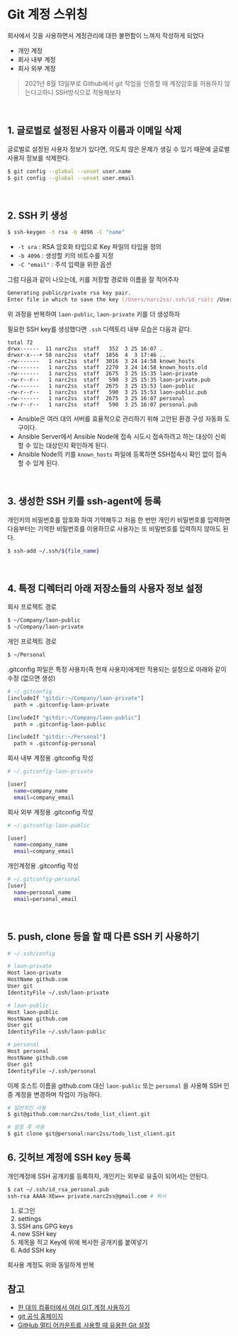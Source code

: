 # Git 계정 스위칭

회사에서 깃을 사용하면서 계정관리에 대한 불편함이 느껴저 작성하게 되었다

- 개인 계정
- 회사 내부 계정
- 회사 외부 계정

> 2021년 8월 13일부로 Github에서 git 작업을 인증할 때 계정암호를 허용하지 않는다고하니 SSH방식으로 적용해보자

<br />

## 1. 글로벌로 설정된 사용자 이름과 이메일 삭제

글로벌로 설정된 사용자 정보가 있다면, 의도치 않은 문제가 생길 수 있기 때문에 글로벌 사용자 정보를 삭제한다.

```zsh
$ git config --global --unset user.name
$ git config --global --unset user.email
```

<br />

## 2. SSH 키 생성

```zsh
$ ssh-keygen -t rsa -b 4096 -C "name"
```

- `-t sra` : RSA 암호화 타입으로 Key 파일의 타입을 정의
- `-b 4096` : 생성할 키의 비트수를 지정
- `-C "email"` : 주석 입력을 위한 옵션

그럼 다음과 같이 나오는데, 키를 저장할 경로와 이름을 잘 적어주자

```zsh
Generating public/private rsa key pair.
Enter file in which to save the key (/Users/narc2ss/.ssh/id_rsa): /User/narc2ss/.ssh/personal
```

위 과정을 반복하여 `laon-public`, `laon-private` 키를 더 생성하자

필요한 SSH key를 생성했다면 `.ssh` 디렉토리 내부 모습은 다음과 같다.

```
total 72
drwx------  11 narc2ss  staff   352  3 25 16:07 .
drwxr-x---+ 58 narc2ss  staff  1856  4  3 17:46 ..
-rw-------   1 narc2ss  staff  3016  3 24 14:58 known_hosts
-rw-------   1 narc2ss  staff  2270  3 24 14:58 known_hosts.old
-rw-------   1 narc2ss  staff  2675  3 25 15:35 laon-private
-rw-r--r--   1 narc2ss  staff   590  3 25 15:35 laon-private.pub
-rw-------   1 narc2ss  staff  2675  3 25 15:53 laon-public
-rw-r--r--   1 narc2ss  staff   590  3 25 15:53 laon-public.pub
-rw-------   1 narc2ss  staff  2675  3 25 16:07 personal
-rw-r--r--   1 narc2ss  staff   590  3 25 16:07 personal.pub

```

- Ansible은 여러 대의 서버를 효율적으로 관리하기 위해 고안된 환경 구성 자동화 도구이다.
- Ansible Server에서 Ansible Node에 접속 시도시 접속하려고 하는 대상이 신뢰할 수 있는 대상인지 확인하게 된다.
- Ansible Node의 키를 `known_hosts` 파일에 등록하면 SSH접속시 확인 없이 접속할 수 있게 된다.

<br />

## 3. 생성한 SSH 키를 ssh-agent에 등록

개인키의 비밀번호를 암호화 하여 기억해두고 처음 한 번만 개인키 비밀번호를 입력하면 다음부터는 기억한 비밀번호를 이용하므로 사용자는 또 비밀번호를 입력하지 않아도 된다.

```zsh
$ ssh-add ~/.ssh/${file_name}
```

<br />

## 4. 특정 디렉터리 아래 저장소들의 사용자 정보 설정

회사 프로젝트 경로

```zsh
$ ~/Company/laon-public
$ ~/Company/laon-private
```

개인 프로젝트 경로

```zsh
$ ~/Personal
```

.gitconfig 파일은 특정 사용자(즉 현재 사용자)에게만 적용되는 설정으로 아래와 같이 수정 (없으면 생성)

```zsh
# ~/.gitconfig
[includeIf "gitdir:~/Company/laon-private"]
  path = .gitconfig-laon-private

[includeIf "gitdir:~/Company/laon-public"]
  path = .gitconfig-laon-public

[includeIf "gitdir:~/Personal"]
  path = .gitconfig-personal
```

회사 내부 계정용 .gitconfig 작성

```zsh
# ~/.gitconfig-laon-private

[user]
  name=company_name
  email=company_email
```

회사 외부 계정용 .gitconfig 작성

```zsh
# ~/.gitconfig-laon-public

[user]
  name=company_name
  email=company_email
```

개인계정용 .gitconfig 작성

```zsh
# ~/.gitconfig-personal
[user]
  name=personal_name
  email=personal_email
```

<br />

## 5. push, clone 등을 할 때 다른 SSH 키 사용하기

```zsh
# ~/.ssh/config

# laon-private
Host laon-private
HostName github.com
User git
IdentityFile ~/.ssh/laon-private

# laon-public
Host laon-public
HostName github.com
User git
IdentityFile ~/.ssh/laon-public

# personal
Host personal
HostName github.com
User git
IdentityFile ~/.ssh/personal
```

이제 호스트 이름을 github.com 대신 `laon-public` 또는 `personal` 을 사용해 SSH 인증 계정을 변경하며 작업이 가능하다.

```zsh
# 일반적인 사용
$ git@github.com:narc2ss/todo_list_client.git

# 설정 후 사용
$ git clone git@personal:narc2ss/todo_list_client.git
```

## 6. 깃허브 계정에 SSH key 등록

개인계정에 SSH 공개키를 등록하자, 개인키는 외부로 유출이 되어서는 안된다.

```zsh
$ cat ~/.ssh/id_rsa_personal.pub
ssh-rsa AAAA~XEw== private.narc2ss@gmail.com # 복사
```

1. 로그인
2. settings
3. SSH ans GPG keys
4. new SSH key
5. 제목을 적고 Key에 위에 복사한 공개키를 붙여넣기
6. Add SSH key

회사용 계정도 위와 동일하게 반복

## 참고

- [한 대의 컴퓨터에서 여러 GIT 계정 사용하기](https://velog.io/@monk_lee/%ED%95%9C-%EB%8C%80%EC%9D%98-%EC%BB%B4%ED%93%A8%ED%84%B0%EC%97%90%EC%84%9C-%EC%97%AC%EB%9F%AC-GIT-%EA%B3%84%EC%A0%95-%EC%82%AC%EC%9A%A9%ED%95%98%EA%B8%B0)
- [git 공식 홈페이지](https://git-scm.com/book/ko/v2/%EC%8B%9C%EC%9E%91%ED%95%98%EA%B8%B0-Git-%EC%B5%9C%EC%B4%88-%EC%84%A4%EC%A0%95)
- [GitHub 멀티 어카운트를 사용할 때 유용한 Git 설정](https://www.lainyzine.com/ko/article/useful-git-settings-when-using-github-multi-account/)
